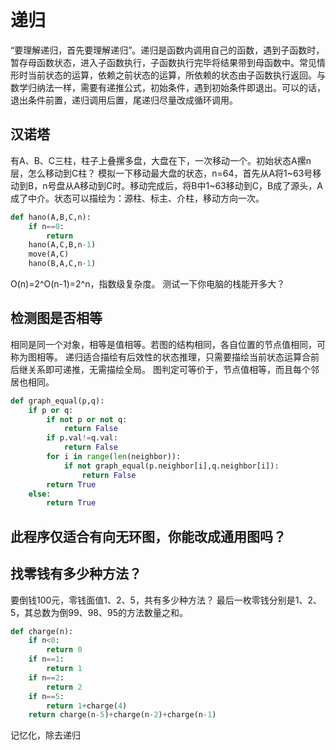 # 递归
“要理解递归，首先要理解递归”。递归是函数内调用自己的函数，遇到子函数时，暂存母函数状态，进入子函数执行，子函数执行完毕将结果带到母函数中。常见情形时当前状态的运算，依赖之前状态的运算，所依赖的状态由子函数执行返回。与数学归纳法一样，需要有递推公式，初始条件，遇到初始条件即退出。可以的话，退出条件前置，递归调用后置，尾递归尽量改成循环调用。

## 汉诺塔
有A、B、C三柱，柱子上叠摞多盘，大盘在下，一次移动一个。初始状态A摞n层，怎么移动到C柱？
模拟一下移动最大盘的状态，n=64，首先从A将1~63号移动到B，n号盘从A移动到C时。移动完成后，将B中1~63移动到C，B成了源头，A成了中介。状态可以描绘为：源柱、标主、介柱，移动方向一次。
```python
def hano(A,B,C,n):
    if n==0:
        return 
    hano(A,C,B,n-1)
    move(A,C)
    hano(B,A,C,n-1)
```
O(n)=2^O(n-1)=2^n，指数级复杂度。
测试一下你电脑的栈能开多大？

## 检测图是否相等

相同是同一个对象，相等是值相等。若图的结构相同，各自位置的节点值相同，可称为图相等。
递归适合描绘有后效性的状态推理，只需要描绘当前状态运算合前后继关系即可递推，无需描绘全局。
图判定可等价于，节点值相等，而且每个邻居也相同。
```python
def graph_equal(p,q):
    if p or q:
        if not p or not q: 
            return False
        if p.val!=q.val:
            return False
        for i in range(len(neighbor)):
            if not graph_equal(p.neighbor[i],q.neighbor[i]):
                return False
        return True
    else:
        return True
```
## 此程序仅适合有向无环图，你能改成通用图吗？

## 找零钱有多少种方法？
要倒钱100元，零钱面值1、2、5，共有多少种方法？
最后一枚零钱分别是1、2、5，其总数为倒99、98、95的方法数量之和。

```python
def charge(n):
    if n<0:
        return 0
    if n==1:
        return 1
    if n==2:
        return 2
    if n==5:    
        return 1+charge(4)
    return charge(n-5)+charge(n-2)+charge(n-1)

```
记忆化，除去递归
